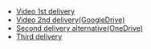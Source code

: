 - [Video 1st delivery](https://alumnosuady.sharepoint.com/:v:/s/HCI191/EdGDGAiApolEnPkmL4MXqlEBCDdAHE-wzDIBfzl0ua2KjA?e=sKIocz)
- [Video 2nd delivery(GoogleDrive)](https://drive.google.com/file/d/134XvNJVJ3dyrAz3tC9IhS4Vgcwe1WBxY/view?usp=share_link)
- [Second delivery alternative(OneDrive)](https://alumnosuady-my.sharepoint.com/:v:/g/personal/a17001639_alumnos_uady_mx/ET0N-zWXTYFHqLtLPr9CMgsBMrSMAB7Kq-Ez1Wix0iOMeA?e=vguIjI)
- [Third delivery](https://youtu.be/hmad-IWn8mw)
